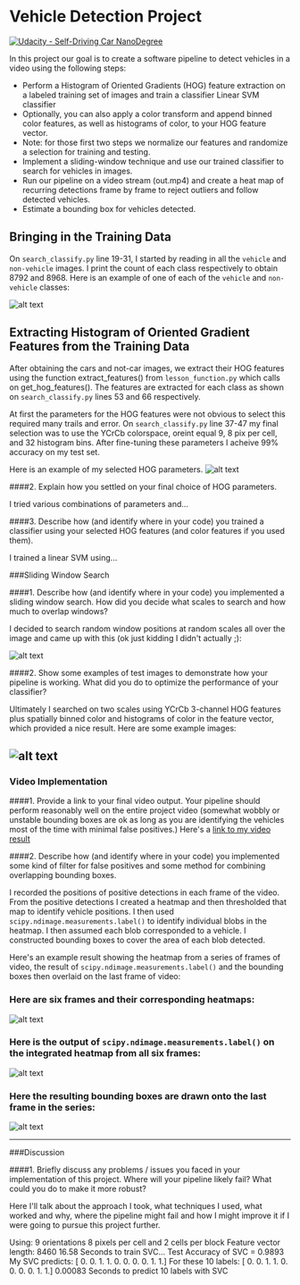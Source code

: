 # Vehicle Detection Project
[![Udacity - Self-Driving Car NanoDegree](https://s3.amazonaws.com/udacity-sdc/github/shield-carnd.svg)](http://www.udacity.com/drive)

In this project our goal is to create a software pipeline to detect vehicles in a video using the following steps:
* Perform a Histogram of Oriented Gradients (HOG) feature extraction on a labeled training set of images and train a classifier Linear SVM classifier
* Optionally, you can also apply a color transform and append binned color features, as well as histograms of color, to your HOG feature vector. 
* Note: for those first two steps we normalize our features and randomize a selection for training and testing.
* Implement a sliding-window technique and use our trained classifier to search for vehicles in images.
* Run our pipeline on a video stream (out.mp4) and create a heat map of recurring detections frame by frame to reject outliers and follow detected vehicles.
* Estimate a bounding box for vehicles detected.

[//]: # (Image References)
[image1]: ./output_images/figure_1.png
[image2]: ./output_images/figure_2.png
[image3]: ./output_images/figure_3.png
[image4]: ./output_images/figure_4.png
[image5]: ./output_images/figure_5.png
[image6]: ./output_images/figure_6.png
[image7]: ./output_images/figure_7.jpg
[image8]: ./output_images/figure_8.jpg
[video1]: ./project_video.mp4

Bringing in the Training Data
---
On `search_classify.py` line 19-31, I started by reading in all the `vehicle` and `non-vehicle` images. I print the count of each class respectively to obtain 8792 and 8968. Here is an example of one of each of the `vehicle` and `non-vehicle` classes:

![alt text][image1]

Extracting Histogram of Oriented Gradient Features from the Training Data
---
After obtaining the cars and not-car images, we extract their HOG features using the function extract_features() from `lesson_function.py` which calls on get_hog_features(). The features are extracted for each class as shown on `search_classify.py` lines 53 and 66 respectively.

At first the parameters for the HOG features were not obvious to select this required many trails and error. On `search_classify.py` line 37-47 my final selection was to use the YCrCb colorspace, oreint equal 9, 8 pix per cell, and 32 histogram bins. After fine-tuning these parameters I acheive 99% accuracy on my test set.

Here is an example of my selected HOG parameters.
![alt text][image2]

####2. Explain how you settled on your final choice of HOG parameters.

I tried various combinations of parameters and...

####3. Describe how (and identify where in your code) you trained a classifier using your selected HOG features (and color features if you used them).

I trained a linear SVM using...

###Sliding Window Search

####1. Describe how (and identify where in your code) you implemented a sliding window search.  How did you decide what scales to search and how much to overlap windows?

I decided to search random window positions at random scales all over the image and came up with this (ok just kidding I didn't actually ;):

![alt text][image3]

####2. Show some examples of test images to demonstrate how your pipeline is working.  What did you do to optimize the performance of your classifier?

Ultimately I searched on two scales using YCrCb 3-channel HOG features plus spatially binned color and histograms of color in the feature vector, which provided a nice result.  Here are some example images:

![alt text][image4]
---

### Video Implementation

####1. Provide a link to your final video output.  Your pipeline should perform reasonably well on the entire project video (somewhat wobbly or unstable bounding boxes are ok as long as you are identifying the vehicles most of the time with minimal false positives.)
Here's a [link to my video result](./project_video.mp4)


####2. Describe how (and identify where in your code) you implemented some kind of filter for false positives and some method for combining overlapping bounding boxes.

I recorded the positions of positive detections in each frame of the video.  From the positive detections I created a heatmap and then thresholded that map to identify vehicle positions.  I then used `scipy.ndimage.measurements.label()` to identify individual blobs in the heatmap.  I then assumed each blob corresponded to a vehicle.  I constructed bounding boxes to cover the area of each blob detected.  

Here's an example result showing the heatmap from a series of frames of video, the result of `scipy.ndimage.measurements.label()` and the bounding boxes then overlaid on the last frame of video:

### Here are six frames and their corresponding heatmaps:

![alt text][image5]

### Here is the output of `scipy.ndimage.measurements.label()` on the integrated heatmap from all six frames:
![alt text][image6]

### Here the resulting bounding boxes are drawn onto the last frame in the series:
![alt text][image7]



---

###Discussion

####1. Briefly discuss any problems / issues you faced in your implementation of this project.  Where will your pipeline likely fail?  What could you do to make it more robust?

Here I'll talk about the approach I took, what techniques I used, what worked and why, where the pipeline might fail and how I might improve it if I were going to pursue this project further.  


Using: 9 orientations 8 pixels per cell and 2 cells per block
Feature vector length: 8460
16.58 Seconds to train SVC...
Test Accuracy of SVC =  0.9893
My SVC predicts:  [ 0.  0.  1.  1.  0.  0.  0.  0.  1.  1.]
For these 10 labels:  [ 0.  0.  1.  1.  0.  0.  0.  0.  1.  1.]
0.00083 Seconds to predict 10 labels with SVC


